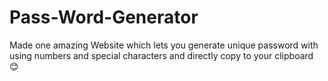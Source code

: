 # Pass-Word-Generator
Made one amazing Website which lets you generate unique password with using numbers and special characters and directly copy to your clipboard 😊

